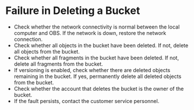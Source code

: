# Failure in Deleting a Bucket<a name="obs_faq_0064"></a>

-   Check whether the network connectivity is normal between the local computer and OBS. If the network is down, restore the network connection.
-   Check whether all objects in the bucket have been deleted. If not, delete all objects from the bucket.
-   Check whether all fragments in the bucket have been deleted. If not, delete all fragments from the bucket.
-   If versioning is enabled, check whether there are deleted objects remaining in the bucket. If yes, permanently delete all deleted objects from the bucket.
-   Check whether the account that deletes the bucket is the owner of the bucket.
-   If the fault persists, contact the customer service personnel.

